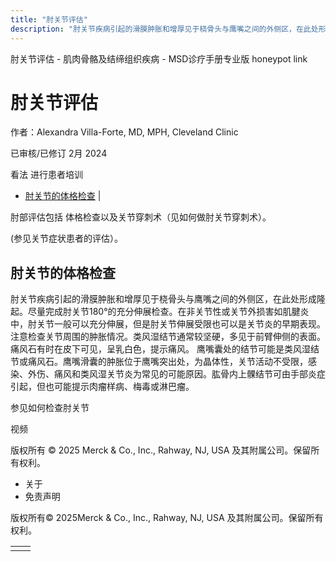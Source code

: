 ```yaml
---
title: "肘关节评估"
description: "肘关节疾病引起的滑膜肿胀和增厚见于桡骨头与鹰嘴之间的外侧区，在此处形成隆起。尽量完成肘关节180°的充分伸展检查。在非关节性或关节外损害如肌腱炎中，肘关节一般可以充分伸展，但是肘关节伸展受限也可以是关节炎的早期表现。注意检查关节周围的肿胀情况。类风湿结节通常较坚硬，多见于前臂伸侧的表面。痛风石有时在皮下可见，呈乳白色，提示痛风。 鹰嘴囊处的结节可能是类风湿结节或痛风石。鹰嘴滑囊的肿胀位于鹰嘴突出处，为晶体性，关节活动不受限，感染、外伤、痛风和类风湿关节炎为常见的可能原因。肱骨内上髁结节可由手部炎症引起，但也可能提示肉瘤样病、梅毒或淋巴瘤。"
---
```


﻿肘关节评估 \- 肌肉骨骼及结缔组织疾病 \- MSD诊疗手册专业版 honeypot link

# 肘关节评估

作者：Alexandra Villa-Forte, MD, MPH, Cleveland Clinic

已审核/已修订 2月 2024

看法 进行患者培训

- [肘关节的体格检查](#肘关节的体格检查_v36967232_zh) \|

肘部评估包括 体格检查以及关节穿刺术（见如何做肘关节穿刺术）。

(参见关节症状患者的评估）。

## 肘关节的体格检查

肘关节疾病引起的滑膜肿胀和增厚见于桡骨头与鹰嘴之间的外侧区，在此处形成隆起。尽量完成肘关节180°的充分伸展检查。在非关节性或关节外损害如肌腱炎中，肘关节一般可以充分伸展，但是肘关节伸展受限也可以是关节炎的早期表现。注意检查关节周围的肿胀情况。类风湿结节通常较坚硬，多见于前臂伸侧的表面。痛风石有时在皮下可见，呈乳白色，提示痛风。 鹰嘴囊处的结节可能是类风湿结节或痛风石。鹰嘴滑囊的肿胀位于鹰嘴突出处，为晶体性，关节活动不受限，感染、外伤、痛风和类风湿关节炎为常见的可能原因。肱骨内上髁结节可由手部炎症引起，但也可能提示肉瘤样病、梅毒或淋巴瘤。

参见如何检查肘关节



视频



版权所有 © 2025
Merck & Co., Inc., Rahway, NJ, USA 及其附属公司。保留所有权利。

- 关于
- 免责声明

版权所有© 2025Merck & Co., Inc., Rahway, NJ, USA 及其附属公司。保留所有权利。

|     |     |
| --- | --- |
|  |  |